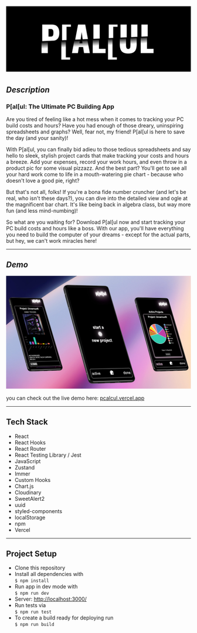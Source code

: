 # ![pcalculLogo](/public/pcalculLogoSliced.png)

## _Description_

### P[al[ul: The Ultimate PC Building App

Are you tired of feeling like a hot mess when it comes to tracking your PC build costs and hours? Have you had enough of those dreary, uninspiring spreadsheets and graphs? Well, fear not, my friend! P[al[ul is here to save the day (and your sanity)!

With P[al[ul, you can finally bid adieu to those tedious spreadsheets and say hello to sleek, stylish project cards that make tracking your costs and hours a breeze. Add your expenses, record your work hours, and even throw in a product pic for some visual pizzazz. And the best part? You'll get to see all your hard work come to life in a mouth-watering pie chart - because who doesn't love a good pie, right?

But that's not all, folks! If you're a bona fide number cruncher (and let's be real, who isn't these days?), you can dive into the detailed view and ogle at the magnificent bar chart. It's like being back in algebra class, but way more fun (and less mind-numbing)!

So what are you waiting for? Download P[al[ul now and start tracking your PC build costs and hours like a boss. With our app, you'll have everything you need to build the computer of your dreams - except for the actual parts, but hey, we can't work miracles here!

---

## _Demo_

![pccalculMockUp](/public/pcalculMockUp.png)

you can check out the live demo here: [pcalcul.vercel.app](https://pcalcul.vercel.app/)

---

## Tech Stack

- React
- React Hooks
- React Router
- React Testing Library / Jest
- JavaScript
- Zustand
- Immer
- Custom Hooks
- Chart.js
- Cloudinary
- SweetAlert2
- uuid
- styled-components
- localStorage
- npm
- Vercel

---

## Project Setup

- Clone this repository
- Install all dependencies with  
   `$ npm install`
- Run app in dev mode with  
   `$ npm run dev`
- Server: [http://localhost:3000/](http://localhost:3000/)
- Run tests via  
  `$ npm run test`
- To create a build ready for deploying run  
  `$ npm run build`

